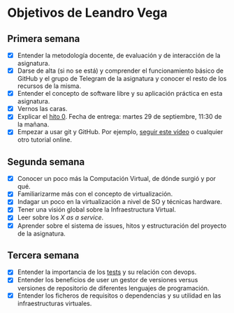 # Objetivos de Leandro Vega

## Primera semana

- [x] Entender la metodología docente, de evaluación y de interacción de la asignatura.
- [x] Darse de alta (si no se está) y comprender el funcionamiento básico de GitHub y el grupo de Telegram de la asignatura y conocer el resto de los recursos de la misma.
- [x] Entender el concepto de software libre y su aplicación práctica en esta asignatura.
- [x] Vernos las caras.
- [x] Explicar el [hito 0](http://jj.github.io/IV/documentos/proyecto/0.Repositorio). Fecha de entrega: martes 29 de septiembre, 11:30 de la mañana.
- [x] Empezar a usar git y GitHub. Por ejemplo, [seguir este vídeo](https://www.youtube.com/watch?v=gmXyJI01qa8) o cualquier otro tutorial online.

## Segunda semana

- [x] Conocer un poco más la Computación Virtual, de dónde surgió y por qué.
- [x] Familiarizarme más con el concepto de virtualización.
- [x] Indagar un poco en la virtualización a nivel de SO y técnicas hardware.
- [x] Tener una visión global sobre la Infraestructura Virtual.
- [x] Leer sobre los *X as a service*. 
- [x] Aprender sobre el sistema de issues, hitos y estructuración del proyecto de la asignatura.

## Tercera semana

- [x] Entender la importancia de los [tests](https://github.com/LeandroVP/PiHoleUpdater/blob/master/test/filesTest.ts) y su relación con devops.
- [x] Entender los beneficios de user un gestor de versiones versus versiones de repositorio de diferentes lenguajes de programación.
- [x] Entender los ficheros de requisitos o dependencias y su utilidad en las infraestructuras virtuales.
